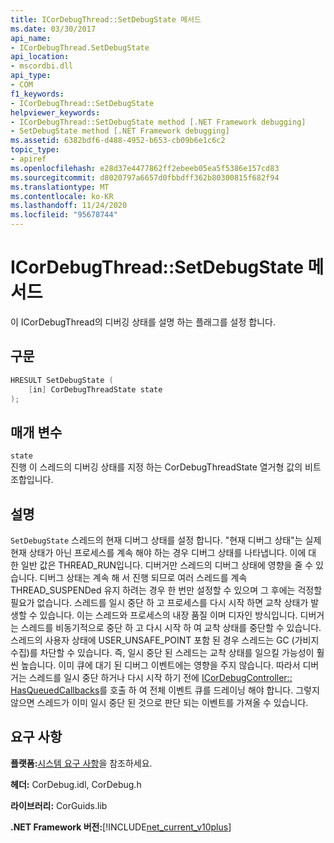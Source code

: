 ```yaml
---
title: ICorDebugThread::SetDebugState 메서드
ms.date: 03/30/2017
api_name:
- ICorDebugThread.SetDebugState
api_location:
- mscordbi.dll
api_type:
- COM
f1_keywords:
- ICorDebugThread::SetDebugState
helpviewer_keywords:
- ICorDebugThread::SetDebugState method [.NET Framework debugging]
- SetDebugState method [.NET Framework debugging]
ms.assetid: 6382bdf6-d488-4952-b653-cb09b6e1c6c2
topic_type:
- apiref
ms.openlocfilehash: e28d37e4477862ff2ebeeb05ea5f5386e157cd83
ms.sourcegitcommit: d8020797a6657d0fbbdff362b80300815f682f94
ms.translationtype: MT
ms.contentlocale: ko-KR
ms.lasthandoff: 11/24/2020
ms.locfileid: "95678744"
---
```

# <a name="icordebugthreadsetdebugstate-method"></a>ICorDebugThread::SetDebugState 메서드

이 ICorDebugThread의 디버깅 상태를 설명 하는 플래그를 설정 합니다.  
  
## <a name="syntax"></a>구문  
  
```cpp  
HRESULT SetDebugState (  
    [in] CorDebugThreadState state  
);  
```  
  
## <a name="parameters"></a>매개 변수  

 `state`  
 진행 이 스레드의 디버깅 상태를 지정 하는 CorDebugThreadState 열거형 값의 비트 조합입니다.  
  
## <a name="remarks"></a>설명  

 `SetDebugState` 스레드의 현재 디버그 상태를 설정 합니다. "현재 디버그 상태"는 실제 현재 상태가 아닌 프로세스를 계속 해야 하는 경우 디버그 상태를 나타냅니다. 이에 대 한 일반 값은 THREAD_RUN입니다. 디버거만 스레드의 디버그 상태에 영향을 줄 수 있습니다. 디버그 상태는 계속 해 서 진행 되므로 여러 스레드를 계속 THREAD_SUSPENDed 유지 하려는 경우 한 번만 설정할 수 있으며 그 후에는 걱정할 필요가 없습니다. 스레드를 일시 중단 하 고 프로세스를 다시 시작 하면 교착 상태가 발생할 수 있습니다. 이는 스레드와 프로세스의 내장 품질 이며 디자인 방식입니다. 디버거는 스레드를 비동기적으로 중단 하 고 다시 시작 하 여 교착 상태를 중단할 수 있습니다. 스레드의 사용자 상태에 USER_UNSAFE_POINT 포함 된 경우 스레드는 GC (가비지 수집)를 차단할 수 있습니다. 즉, 일시 중단 된 스레드는 교착 상태를 일으킬 가능성이 훨씬 높습니다. 이미 큐에 대기 된 디버그 이벤트에는 영향을 주지 않습니다. 따라서 디버거는 스레드를 일시 중단 하거나 다시 시작 하기 전에 [ICorDebugController:: HasQueuedCallbacks](icordebugcontroller-hasqueuedcallbacks-method.md)를 호출 하 여 전체 이벤트 큐를 드레이닝 해야 합니다. 그렇지 않으면 스레드가 이미 일시 중단 된 것으로 판단 되는 이벤트를 가져올 수 있습니다.  
  
## <a name="requirements"></a>요구 사항  

 **플랫폼:**[시스템 요구 사항](../../get-started/system-requirements.md)을 참조하세요.  
  
 **헤더:** CorDebug.idl, CorDebug.h  
  
 **라이브러리:** CorGuids.lib  
  
 **.NET Framework 버전:**[!INCLUDE[net_current_v10plus](../../../../includes/net-current-v10plus-md.md)]
